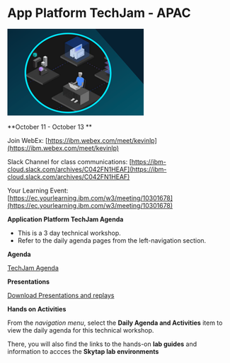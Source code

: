 # App Platform TechJam - APAC

![](images/techjam.png)


**October 11 - October 13 ** 

Join WebEx: [https://ibm.webex.com/meet/kevinlp](https://ibm.webex.com/meet/kevinlp)

Slack Channel for class communications: [https://ibm-cloud.slack.com/archives/C042FN1HEAF](https://ibm-cloud.slack.com/archives/C042FN1HEAF)


Your Learning Event: [https://ec.yourlearning.ibm.com/w3/meeting/10301678](https://ec.yourlearning.ibm.com/w3/meeting/10301678)

**Application Platform TechJam Agenda**

  - This is a 3 day technical workshop.  
  - Refer to the daily agenda pages from the left-navigation section.
  
  

**Agenda**

[TechJam Agenda](https://ibm.box.com/v/APAC-techjam-agenda)


**Presentations**

[Download Presentations and replays](ttps://ibm.box.com/v/APAC-TechJam-Presentations)


<!--
**Presentations**

[Presentation Material](https://ibm.box.com/v/FS2020-CP4Apps-Presentation)

**password:** fs2020ibm

-->

**Hands on Activities**


From the _navigation menu_, select the **Daily Agenda and Activities** item to view the daily agenda for this technical workshop. 

There, you will also find the links to the hands-on **lab guides** and information to accces the **Skytap lab environments** 



